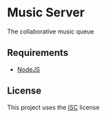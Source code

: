 # Music Server
The collaborative music queue

## Requirements
 - [NodeJS](https://nodejs.org/en/)

## License
This project uses the [ISC](./LICENSE) license
